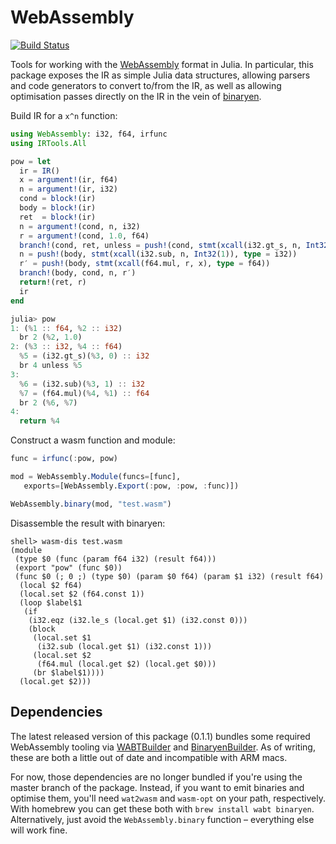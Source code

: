 # WebAssembly

[![Build Status](https://travis-ci.org/MikeInnes/WebAssembly.jl.svg?branch=master)](https://travis-ci.org/MikeInnes/WebAssembly.jl)

Tools for working with the [WebAssembly](http://webassembly.org/) format in Julia. In particular, this package exposes the IR as simple Julia data structures, allowing parsers and code generators to convert to/from the IR, as well as allowing optimisation passes directly on the IR in the vein of [binaryen](https://github.com/WebAssembly/binaryen).

Build IR for a `x^n` function:

```julia
using WebAssembly: i32, f64, irfunc
using IRTools.All

pow = let
  ir = IR()
  x = argument!(ir, f64)
  n = argument!(ir, i32)
  cond = block!(ir)
  body = block!(ir)
  ret  = block!(ir)
  n = argument!(cond, n, i32)
  r = argument!(cond, 1.0, f64)
  branch!(cond, ret, unless = push!(cond, stmt(xcall(i32.gt_s, n, Int32(0)), type = i32)))
  n = push!(body, stmt(xcall(i32.sub, n, Int32(1)), type = i32))
  r′ = push!(body, stmt(xcall(f64.mul, r, x), type = f64))
  branch!(body, cond, n, r′)
  return!(ret, r)
  ir
end
```

```julia
julia> pow
1: (%1 :: f64, %2 :: i32)
  br 2 (%2, 1.0)
2: (%3 :: i32, %4 :: f64)
  %5 = (i32.gt_s)(%3, 0) :: i32
  br 4 unless %5
3:
  %6 = (i32.sub)(%3, 1) :: i32
  %7 = (f64.mul)(%4, %1) :: f64
  br 2 (%6, %7)
4:
  return %4
```

Construct a wasm function and module:

```julia
func = irfunc(:pow, pow)

mod = WebAssembly.Module(funcs=[func],
   exports=[WebAssembly.Export(:pow, :pow, :func)])

WebAssembly.binary(mod, "test.wasm")
```

Disassemble the result with binaryen:

```wasm
shell> wasm-dis test.wasm
(module
 (type $0 (func (param f64 i32) (result f64)))
 (export "pow" (func $0))
 (func $0 (; 0 ;) (type $0) (param $0 f64) (param $1 i32) (result f64)
  (local $2 f64)
  (local.set $2 (f64.const 1))
  (loop $label$1
   (if
    (i32.eqz (i32.le_s (local.get $1) (i32.const 0)))
    (block
     (local.set $1
      (i32.sub (local.get $1) (i32.const 1)))
     (local.set $2
      (f64.mul (local.get $2) (local.get $0)))
     (br $label$1))))
  (local.get $2)))
```

## Dependencies

The latest released version of this package (0.1.1) bundles some required
WebAssembly tooling via [WABTBuilder](https://github.com/tshort/WABTBuilder) and
[BinaryenBuilder](https://github.com/MikeInnes/BinaryenBuilder). As of writing,
these are both a little out of date and incompatible with ARM macs.

For now, those dependencies are no longer bundled if you're using the master branch of
the package. Instead, if you want to emit binaries and optimise them, you'll
need `wat2wasm` and `wasm-opt` on your path, respectively. With homebrew you can
get these both with `brew install wabt binaryen`. Alternatively, just avoid the
`WebAssembly.binary` function – everything else will work fine.
